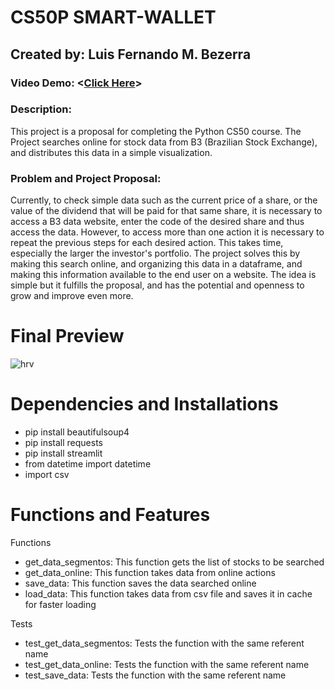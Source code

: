 # CS50P SMART-WALLET
## Created by: Luis Fernando M. Bezerra
### Video Demo:  <[Click Here](https://youtu.be/7ohyf6DY3oM)>
### Description: 
This project is a proposal for completing the Python CS50 course. The Project searches online for stock data from B3 (Brazilian Stock Exchange), and distributes this data in a simple visualization.

### Problem and Project Proposal:
Currently, to check simple data such as the current price of a share, or the value of the dividend that will be paid for that same share, it is necessary to access a B3 data website, enter the code of the desired share and thus access the data. However, to access more than one action it is necessary to repeat the previous steps for each desired action. This takes time, especially the larger the investor's portfolio.
The project solves this by making this search online, and organizing this data in a dataframe, and making this information available to the end user on a website.
The idea is simple but it fulfills the proposal, and has the potential and openness to grow and improve even more.

# Final Preview
![hrv](https://github.com/LFernandoMB/CS50P/assets/91624923/c41b277c-e47d-4737-86bb-e70a99baeed0)


# Dependencies and Installations

- pip install beautifulsoup4
- pip install requests
- pip install streamlit
- from datetime import datetime
- import csv

# Functions and Features
Functions
- get_data_segmentos:
This function gets the list of stocks to be searched
- get_data_online:
This function takes data from online actions
- save_data:
This function saves the data searched online
- load_data:
This function takes data from csv file and saves it in cache for faster loading

Tests
- test_get_data_segmentos:
Tests the function with the same referent name
- test_get_data_online:
Tests the function with the same referent name
- test_save_data:
Tests the function with the same referent name
